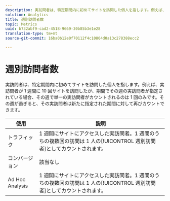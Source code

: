 ```yaml
---
description: 実訪問者は、特定期間内に初めてサイトを訪問した個人を指します。例えば、実訪問者が 1 週間に 10 回サイトを訪問したが、期間でその週の実訪問者が指定されている場合、その週で単一の実訪問者がカウントされるのは 1 回のみです。その週が過ぎると、その個別訪問者は新たに指定された期間に対して再びカウントできます。
solution: Analytics
title: 週別訪問者数
topic: Metrics
uuid: b732abf9-cad2-4518-9669-30b85b3e1e28
translation-type: tm+mt
source-git-commit: 16ba0b12e0f70112f4c10804d0a13c278388ecc2

---
```



# 週別訪問者数

実訪問者は、特定期間内に初めてサイトを訪問した個人を指します。例えば、実訪問者が 1 週間に 10 回サイトを訪問したが、期間でその週の実訪問者が指定されている場合、その週で単一の実訪問者がカウントされるのは 1 回のみです。その週が過ぎると、その実訪問者は新たに指定された期間に対して再びカウントできます。

| 使用 | 説明 |
|---|---|
| トラフィック | 1 週間にサイトにアクセスした実訪問者。1 週間のうちの複数回の訪問は 1 人の[!UICONTROL 週別訪問者]としてカウントされます。 |
| コンバージョン | 該当なし |
| Ad Hoc Analysis | 1 週間にサイトにアクセスした実訪問者。1 週間のうちの複数回の訪問は 1 人の[!UICONTROL 週別訪問者]としてカウントされます。 |

